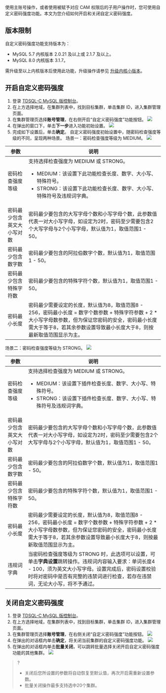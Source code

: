 使用主账号操作，或者使用被赋予对应 CAM 权限后的子用户操作时，您可使用自定义密码强度功能。本文为您介绍如何开启和关闭自定义密码强度。

## 版本限制
自定义密码强度功能支持版本为：
- MySQL 5.7 内核版本 2.0.21 及以上或 2.1.7 及以上。
- MySQL 8.0 内核版本 3.1.7。

需升级至以上内核版本后使用此功能，升级操作请参见 [升级内核小版本](https://cloud.tencent.com/document/product/1003/61541)。

## 开启自定义密码强度
1. 登录 [TDSQL-C MySQL 版控制台](https://console.cloud.tencent.com/cynosdb)。
2. 在上方选择地域，在集群列表中，找到目标集群，单击集群 ID，进入集群管理页面。
3. 在集群管理页选择**账号管理**，在右侧开启“自定义密码强度”功能按钮。
![](https://qcloudimg.tencent-cloud.cn/raw/2b88d70c9a4f877ac8970afd0c23e09c.png)
4. 在弹出的窗口下，单击**下一步**进入功能初始设置。
![](https://qcloudimg.tencent-cloud.cn/raw/658e74090115248b5c6038ad79448b56.png)
5. 完成如下设置后，单击**确定**。
自定义密码强度初始设置中，随密码检查强度等级的不同，呈现两种场景。
场景一：密码检查强度等级为 MEDIUM。
![](https://qcloudimg.tencent-cloud.cn/raw/5091e8e4255ea670503a10e602d214f2.png)
<table>
<thead><tr><th>参数</th><th>说明</th></tr></thead>
<tbody><tr>
<td>密码检查强度等级</td>
<td>支持选择检查强度为 MEDIUM 或 STRONG。<ul><li>MEDIUM：该设置下此功能检查长度、数字、大小写、特殊符号。</li><li>STRONG：该设置下此功能检查长度、数字、大小写、特殊符号及违规词字典。</li></ul></td></tr>
<tr>
<td>密码最少包含英文大小写对数</td>
<td>密码最少要包含的大写字母个数和小写字母个数，此参数值代表一对大小写字母，如设定为2时，密码至少需要包含2个大写字母与2个小写字母，默认值为1，取值范围1 - 50。</td></tr>
<tr>
<td>密码最少包含数字数</td>
<td>密码最少要包含的阿拉伯数字个数，默认值为1，取值范围1 - 50。</td></tr>
<tr>
<td>密码最少包含特殊字符数</td>
<td>密码最少要包含的特殊字符个数，默认值为1，取值范围1 - 50。</td></tr>
<tr>
<td>密码最小长度</td>
<td>密码最少需要设定的长度，默认值为8，取值范围8 - 256，密码最小长度 = 数字个数参数 + 特殊字符参数 + 2 * 大小写字母数参数，但为保证您密码的安全，密码最小长度需大于等于8，若其余参数设置导致最小长度大于8，则按最新取值范围显示为主。</td></tr>
</tbody></table>
场景二：密码检查强度等级为 STRONG。
<img src="https://qcloudimg.tencent-cloud.cn/raw/01b7953eb9bd516a0edfecbca2392000.png">
<table>
<thead><tr><th>参数</th><th>说明</th></tr></thead>
<tbody><tr>
<td>密码检查强度等级</td>
<td>支持选择检查强度为 MEDIUM 或 STRONG。<ul><li>MEDIUM：该设置下插件检查长度、数字、大小写、特殊符号。</li><li>STRONG：该设置下插件检查长度、数字、大小写、特殊符号及违规词字典。</li></ul></td></tr>
<tr>
<td>密码最少包含英文大小写对数</td>
<td>密码最少要包含的大写字母个数和小写字母个数，此参数值代表一对大小写字母，如设定为2时，密码至少需要包含2个大写字母与2个小写字母，默认值为1，取值范围1 - 50。</td></tr>
<tr>
<td>密码最少包含数字数</td>
<td>密码最少要包含的阿拉伯数字个数，默认值为1，取值范围1 - 50。</td>
</tr>
<tr>
<td>密码最少包含特殊字符数</td>
<td>密码最少要包含的特殊字符个数，默认值为1，取值范围1 - 50。</td></tr>
<tr>
<td>密码最小长度</td>
<td>密码最少需要设定的长度，默认值为8，取值范围8 - 256，密码最小长度 = 数字个数参数 + 特殊字符参数 + 2 * 大小写字母数参数，但为保证您密码的安全，密码最小长度需大于等于8，若其余参数设置导致最小长度大于8，则按最新取值范围显示为主。</td></tr>
<tr>
<td>违规词字典</td>
<td>当密码检查强度等级为 STRONG 时，此选项可以设置，可单击<strong>字典设置</strong>跳转操作。违规词内容输入要求：单词长度4 - 100，须为英文大小写字母。设置完成后，密码设置校验时将对密码中是否有完整的违禁词进行检查，若存在违禁词，无论大小写，将不予通过。</td></tr>
</tbody></table>

## 关闭自定义密码强度
1. 登录 [TDSQL-C MySQL 版控制台](https://console.cloud.tencent.com/cynosdb)。
2. 在上方选择地域，在集群列表中，找到目标集群，单击集群 ID，进入集群管理页面。
3. 在集群管理页选择**账号管理**，在右侧关闭“自定义密码强度”功能按钮。
![](https://qcloudimg.tencent-cloud.cn/raw/bb353e3af52f5dad62987e3f45b27d6a.png)
4. 在弹出的对话框内单击**确定**，将关闭当前集群的自定义密码强度功能。
![](https://qcloudimg.tencent-cloud.cn/raw/0835634bcff0a07716c76feb18498499.png)
5. 在弹出的对话框内单击**批量关闭**，可以跳转批量选择关闭开启自定义密码强度功能的其他集群。
![](https://qcloudimg.tencent-cloud.cn/raw/7b6de8388d7dbfb6465d478e7baebd09.png)
>?
>- 关闭后您所设置的参数将自动恢复至默认值，再次开启需重新设置参数。
>- 批量关闭操作最多支持选中20个集群。

